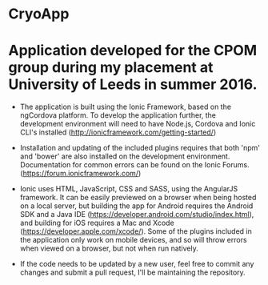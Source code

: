 
# CryoApp
# Application developed for the CPOM group during my placement at University of Leeds in summer 2016.

- The application is built using the Ionic Framework, based on the ngCordova platform. To develop the application further, the development environment will need to have Node.js, Cordova and Ionic CLI's installed (http://ionicframework.com/getting-started/)

- Installation and updating of the included plugins requires that both 'npm' and 'bower' are also installed on the development environment. Documentation for common errors can be found on the Ionic Forums. (https://forum.ionicframework.com/)

- Ionic uses HTML, JavaScript, CSS and SASS, using the AngularJS framework. It can be easily previewed on a browser when being hosted on a local server, but building the app for Android requires the Android SDK and a Java IDE (https://developer.android.com/studio/index.html), and building for iOS requires a Mac and Xcode (https://developer.apple.com/xcode/). Some of the plugins included in the application only work on mobile devices, and so will throw errors when viewed on a browser, but not when run natively.

- If the code needs to be updated by a new user, feel free to commit any changes and submit a pull request, I'll be maintaining the repository.
